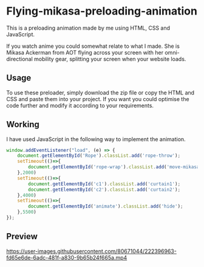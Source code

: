 # Flying-mikasa-preloading-animation
This is a preloading animation made by me using HTML, CSS and JavaScript.

If you watch anime you could somewhat relate to what I made. She is Mikasa Ackerman from AOT flying across your screen with her omni-directional mobility gear, splitting your screen when your website loads.

## Usage
To use these preloader, simply download the zip file or copy the HTML and CSS and paste them into your project. If you want you could optimise the code further and modify it according to your requirements.

## Working
I have used JavaScript in the following way to implement the animation.

```JavaScript
window.addEventListener("load", (e) => {
    document.getElementById('Rope').classList.add('rope-throw');
    setTimeout(()=>{
        document.getElementById('rope-wrap').classList.add('move-mikasa')
    },2000) 
    setTimeout(()=>{
        document.getElementById('c1').classList.add('curtain1');
        document.getElementById('c2').classList.add('curtain2');
    },4000)
    setTimeout(()=>{
        document.getElementById('animate').classList.add('hide');
    },5500)
});
```

## Preview
https://user-images.githubusercontent.com/80671044/222396963-fd65e6de-6adc-481f-a830-9b65b24f665a.mp4
